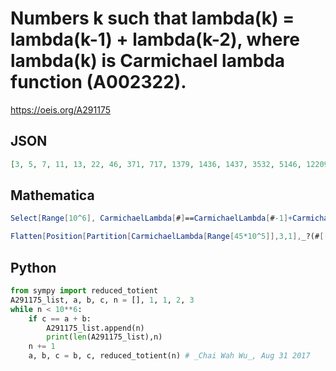 # Numbers k such that lambda\(k\) \= lambda\(k\-1\) \+ lambda\(k\-2\), where lambda\(k\) is Carmichael lambda function \(A002322\)\.
https://oeis.org/A291175
## JSON
```JSON
[3, 5, 7, 11, 13, 22, 46, 371, 717, 1379, 1436, 1437, 3532, 5146, 12209, 35652, 45236, 58096, 93932, 130170, 263589, 327095, 402056, 680068, 808303, 814453, 870689, 991942, 1178628, 1670065, 1686526, 2041276, 2319102, 2324004, 3869372, 4290742, 4449280]
```
## Mathematica
```Mathematica
Select[Range[10^6], CarmichaelLambda[#]==CarmichaelLambda[#-1]+CarmichaelLambda[#-2]&]
```
```Mathematica
Flatten[Position[Partition[CarmichaelLambda[Range[45*10^5]],3,1],_?(#[[1]]+#[[2]] == #[[3]]&),1,Heads->False]]+2 (* _Harvey P. Dale_, Sep 02 2024 *)
```
## Python
```Python
from sympy import reduced_totient
A291175_list, a, b, c, n = [], 1, 1, 2, 3
while n < 10**6:
    if c == a + b:
        A291175_list.append(n)
        print(len(A291175_list),n)
    n += 1
    a, b, c = b, c, reduced_totient(n) # _Chai Wah Wu_, Aug 31 2017
```
